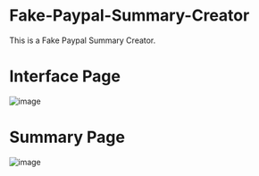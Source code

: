 # Fake-Paypal-Summary-Creator
This is a Fake Paypal Summary Creator.

# Interface Page
![image](https://github.com/aditeyapatakoti/Fake-Paypal-Summary-Creator/assets/83433323/3418b0ba-d58f-4cde-8f94-d879345e1fa4)

# Summary Page
![image](https://github.com/aditeyapatakoti/Fake-Paypal-Summary-Creator/assets/83433323/b74034e2-ed95-4292-a493-a682064aa042)
